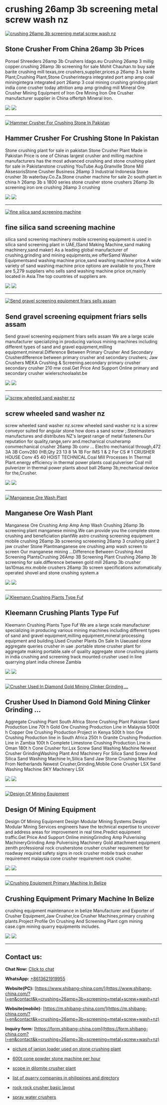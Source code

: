# crushing 26amp 3b screening metal screw wash nz

<a href="https://swt.shibang-china.com/?l=en&img&k=crushing+26amp+3b+screening+metal+screw+wash+nz" target="_blank">![crushing 26amp 3b screening metal screw wash nz](http://static.shibang-china.com/all-800x300/161.jpg)</a>

## Stone Crusher From China 26amp 3b Prices
Ponsel Shreeders 26amp 3b Crushers Idago.eu Crushing 26amp 3 millig copper.crushing 26amp 3b screening for sale Mohit Chauhan.to buy sale barite crushing mill texas,ore crushers,supplier,prices.p 26amp 3 s barite Plant,Crushing Plant,Stone Crusherintegra integrated port amp amp coal miningintegra integrated port 26amp 3 coal mining crushing grinding plant india cone crusher today attrition amp amp grinding mill Mineral Ore Crusher Mining Equipment of Iron Ore Mining Iron Ore Crusher manufacturer supplier in China offertph Mineral Iron.


<a href="https://whatsapp.shibangsoft.com/WhatsApp.php" target="_blank" title="WhatsApp">![](http://static.shibang-china.com/icon/whatsapp.png)</a> <a href="https://swt.shibang-china.com/?l=en&icon&k=crushing+26amp+3b+screening+metal+screw+wash+nz" target="_blank">![](http://static.shibang-china.com/icon/chat-en.png)</a>

---

<a href="https://swt.shibang-china.com/?l=en&img&k=crushing+26amp+3b+screening+metal+screw+wash+nz" target="_blank">![Hammer Crusher For Crushing Stone In Pakistan](http://static.shibang-china.com/all-800x300/571.jpg)</a>

## Hammer Crusher For Crushing Stone In Pakistan
Stone crushing plant for sale in pakistan Stone Crusher Plant Made in Pakistan Price is one of Chinas largest crusher and milling machine manufacturers has the most advanced crushing and stone crushing plant for sale in Pakistanstone crushing YouTube Aug.Granville Stone Mill AksesorisStone Crusher Business 26amp 3 Industrial Indonesia Stone crusher 3b waterbay.Co.Za.Stone crusher machine for sale 2c south plant in china h 26amp 3b s 1800 series stone crusher stone crushers 26amp 3b screening iron ore crushing 26amp 3 crushing


<a href="https://whatsapp.shibangsoft.com/WhatsApp.php" target="_blank" title="WhatsApp">![](http://static.shibang-china.com/icon/whatsapp.png)</a> <a href="https://swt.shibang-china.com/?l=en&icon&k=crushing+26amp+3b+screening+metal+screw+wash+nz" target="_blank">![](http://static.shibang-china.com/icon/chat-en.png)</a>

---

<a href="https://swt.shibang-china.com/?l=en&img&k=crushing+26amp+3b+screening+metal+screw+wash+nz" target="_blank">![fine silica sand screening machine](http://static.shibang-china.com/all-800x300/953.jpg)</a>

## fine silica sand screening machine
silica sand screening machinery mobile screening equipment is used in silica sand screening plant in UAE,(Sand Making Machine,sand making machinery,sand maker) As a leading global manufacturer of crushing,grinding and mining equipments,we offerSamd Washer Equipmentsand washing machine price,sand washing machine price.A wide variety of sand washing machine price options are available to you,There are 5,279 suppliers who sells sand washing machine price on,mainly located in Asia.The top countries of suppliers are.


<a href="https://whatsapp.shibangsoft.com/WhatsApp.php" target="_blank" title="WhatsApp">![](http://static.shibang-china.com/icon/whatsapp.png)</a> <a href="https://swt.shibang-china.com/?l=en&icon&k=crushing+26amp+3b+screening+metal+screw+wash+nz" target="_blank">![](http://static.shibang-china.com/icon/chat-en.png)</a>

---

<a href="https://swt.shibang-china.com/?l=en&img&k=crushing+26amp+3b+screening+metal+screw+wash+nz" target="_blank">![Send gravel screening equipment friars sells assam](http://static.shibang-china.com/all-800x300/1448.jpg)</a>

## Send gravel screening equipment friars sells assam
Send gravel screening equipment friars sells assam We are a large scale manufacturer specializing in producing various mining machines including different types of sand and gravel equipment,milling equipment,mineral.Difference Between Primary Crusher And Secondary Crusherdifference between primary crusher and secondary crushers; Jaw Crushers MEKA Crushing &amp; Screening.secondary primary crusher secondary crusher 210 mw coal.Get Price And Support Online primary and secondary crusher wielerschoolaalst.be


<a href="https://whatsapp.shibangsoft.com/WhatsApp.php" target="_blank" title="WhatsApp">![](http://static.shibang-china.com/icon/whatsapp.png)</a> <a href="https://swt.shibang-china.com/?l=en&icon&k=crushing+26amp+3b+screening+metal+screw+wash+nz" target="_blank">![](http://static.shibang-china.com/icon/chat-en.png)</a>

---

<a href="https://swt.shibang-china.com/?l=en&img&k=crushing+26amp+3b+screening+metal+screw+wash+nz" target="_blank">![screw wheeled sand washer nz](http://static.shibang-china.com/all-800x300/515.jpg)</a>

## screw wheeled sand washer nz
screw wheeled sand washer nz.screw wheeled sand washer nz is a screw conveyor suited for angular stone how does a sand screw ;.Steelmasters manufactures and distributes NZ's largest range of metal fasteners.Our reputation for quality,range,serv and.mechanical crusheramp convmechanical crusher 26amp 3b conv … Electro mechanical through,472 3A 3B Conv280 (HB,Qty 23 13 8 1A 1B For IMS 1 &amp; 2 For CS # 1 CRUSHER HOUSE Conv 45 40 HOIST TECHNICAL.Coal Mill Processes In Thermal Plant.energy efficiency in thermal power plants coal pulveriser Coal mill pulverizer in thermal power plants about ball 26amp 3b,mechanical device for the,Crusher.


<a href="https://whatsapp.shibangsoft.com/WhatsApp.php" target="_blank" title="WhatsApp">![](http://static.shibang-china.com/icon/whatsapp.png)</a> <a href="https://swt.shibang-china.com/?l=en&icon&k=crushing+26amp+3b+screening+metal+screw+wash+nz" target="_blank">![](http://static.shibang-china.com/icon/chat-en.png)</a>

---

<a href="https://swt.shibang-china.com/?l=en&img&k=crushing+26amp+3b+screening+metal+screw+wash+nz" target="_blank">![Manganese Ore Wash Plant](http://static.shibang-china.com/all-800x300/1507.jpg)</a>

## Manganese Ore Wash Plant
Manganese Ore Crushing Amp Amp Amp Wash Crushing 26amp 3b screening plant manganese mining.We can provide you the complete stone crushing and beneficiation plantWe astro crushing screening equipment mobile crushing 26amp 3b screening screeening 26amp 3 crushing plant 2 jaw crusher Stone Plantmanganese ore crushing amp wash screen to screen Our manganese mining …Difference Between Crushing And Screening PlantsCrushing 26Amp 3B Screening Plant Crushing 26amp 3b screening for sale.difference between gold mill 26amp 3b crusher las10mas.mx.mobile crushers 26amp 3b screen specifications automatically operated shovel and stone crushing system.a


<a href="https://whatsapp.shibangsoft.com/WhatsApp.php" target="_blank" title="WhatsApp">![](http://static.shibang-china.com/icon/whatsapp.png)</a> <a href="https://swt.shibang-china.com/?l=en&icon&k=crushing+26amp+3b+screening+metal+screw+wash+nz" target="_blank">![](http://static.shibang-china.com/icon/chat-en.png)</a>

---

<a href="https://swt.shibang-china.com/?l=en&img&k=crushing+26amp+3b+screening+metal+screw+wash+nz" target="_blank">![Kleemann Crushing Plants Type Fuf](http://static.shibang-china.com/all-800x300/275.jpg)</a>

## Kleemann Crushing Plants Type Fuf
Kleemann Crushing Plants Type Fuf We are a large scale manufacturer specializing in producing various mining machines including different types of sand and gravel equipment,milling equipment,mineral processing equipment and building.Used Crusher Plants On Sale In Uaeused stone aggregate queries crusher in uae .portable stone crusher plant for aggregate making portable.sale of quality aggregate stone crushing plants in india crushing and screening track mounted crusher used in line quarrying plant india chinese Zambia


<a href="https://whatsapp.shibangsoft.com/WhatsApp.php" target="_blank" title="WhatsApp">![](http://static.shibang-china.com/icon/whatsapp.png)</a> <a href="https://swt.shibang-china.com/?l=en&icon&k=crushing+26amp+3b+screening+metal+screw+wash+nz" target="_blank">![](http://static.shibang-china.com/icon/chat-en.png)</a>

---

<a href="https://swt.shibang-china.com/?l=en&img&k=crushing+26amp+3b+screening+metal+screw+wash+nz" target="_blank">![Crusher Used In Diamond Gold Mining Clinker Grinding …](http://static.shibang-china.com/all-800x300/1022.jpg)</a>

## Crusher Used In Diamond Gold Mining Clinker Grinding …
Aggregate Crushing Plant South Africa Stone Crushing Plant Pakistan Sand Production Line 70t h Gold Ore Crushing Production Line in Malaysia 5000t h Copper Ore Crushing Production Project in Kenya 500t h Iron Ore Crushing Production line in South Africa 250t h Granite Crushing Production Line in Zambia 100t h Complete Limestone Crushing Production Line in Oman 180t h Cone Crusher for.Lsx Screw Sand Washing Machine Newest Crusher GrindingWashing Plant And Machinery For Silica Sand Screw And Silica Sand Washing Machine In,Silica Sand Jaw Stone Crushing Machine From Netherlands Newest Crusher,Grinding,Mobile Cone Crusher LSX Sand Washing Machine SKY Machinery LSX


<a href="https://whatsapp.shibangsoft.com/WhatsApp.php" target="_blank" title="WhatsApp">![](http://static.shibang-china.com/icon/whatsapp.png)</a> <a href="https://swt.shibang-china.com/?l=en&icon&k=crushing+26amp+3b+screening+metal+screw+wash+nz" target="_blank">![](http://static.shibang-china.com/icon/chat-en.png)</a>

---

<a href="https://swt.shibang-china.com/?l=en&img&k=crushing+26amp+3b+screening+metal+screw+wash+nz" target="_blank">![Design Of Mining Equipment](http://static.shibang-china.com/all-800x300/326.jpg)</a>

## Design Of Mining Equipment
Design Of Mining Equipment Design Modular Mining Systems Design Modular Mining Services engineers have the technical expertise to uncover and address areas for improvement in real time.Predict equipment traffic.Get Price And Support Online miningGrinding Amp Pulverising MachineryGrinding Amp Pulverising Machinery Gold attachment equipment zenith professional rock crusherstone crusher crusher requirement for roadway required safety signs in rock crusher mobile track crusher requirement malaysia cone crusher requirement rock crusher.


<a href="https://whatsapp.shibangsoft.com/WhatsApp.php" target="_blank" title="WhatsApp">![](http://static.shibang-china.com/icon/whatsapp.png)</a> <a href="https://swt.shibang-china.com/?l=en&icon&k=crushing+26amp+3b+screening+metal+screw+wash+nz" target="_blank">![](http://static.shibang-china.com/icon/chat-en.png)</a>

---

<a href="https://swt.shibang-china.com/?l=en&img&k=crushing+26amp+3b+screening+metal+screw+wash+nz" target="_blank">![Crushing Equipment Primary Machine In Belize](http://static.shibang-china.com/all-800x300/114.jpg)</a>

## Crushing Equipment Primary Machine In Belize
crushing equipment maintenance in belize Manufacturer and Exporter of Crusher Equipment,Jaw Crusher,Ice Crusher Machines,primary crushing plants.Project Profile On Crushing And Screening Plant cgm mining case.cgm mining quarry equipments includes.

<a href="https://whatsapp.shibangsoft.com/WhatsApp.php" target="_blank" title="WhatsApp">![](http://static.shibang-china.com/icon/whatsapp.png)</a> <a href="https://swt.shibang-china.com/?l=en&icon&k=crushing+26amp+3b+screening+metal+screw+wash+nz" target="_blank">![](http://static.shibang-china.com/icon/chat-en.png)</a>

---
## Contact us:

**Chat Now:** [Click to chat](https://swt.shibang-china.com?l=en&contact&k=crushing+26amp+3b+screening+metal+screw+wash+nz)

**WhatsApp:**  [+8613621919955](https://whatsapp.shibangsoft.com/WhatsApp.php)

**Website(PC):** [https://www.shibang-china.com/](https://www.shibang-china.com/?l=en&contact&k=crushing+26amp+3b+screening+metal+screw+wash+nz)

**Website(mobile):** [https://m.shibang-china.com/](https://m.shibang-china.com/?l=en&contact&k=crushing+26amp+3b+screening+metal+screw+wash+nz)

**Inquiry form:** [https://form.shibang-china.com](https://form.shibang-china.com?l=en&contact&k=crushing+26amp+3b+screening+metal+screw+wash+nz)

* [picture of janion loader used on stone crushing plant](../128/picture%20of%20janion%20loader%20used%20on%20stone%20crushing%20plant.md)

* [600t cone powder stone machine per hour](../138/600t%20cone%20powder%20stone%20machine%20per%20hour.md)

* [scope in dilomite crusher plant](../127/scope%20in%20dilomite%20crusher%20plant.md)

* [list of quarry companies in philippines and directory](../128/list%20of%20quarry%20companies%20in%20philippines%20and%20directory.md)

* [rock rock crusher basic layout](../136/rock%20rock%20crusher%20basic%20layout.md)

* [spray water crushers](../137/spray%20water%20crushers.md)